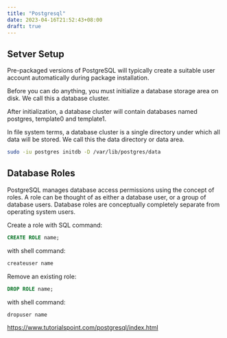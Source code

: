 ```yaml
---
title: "Postgresql"
date: 2023-04-16T21:52:43+08:00
draft: true
---
```


## Setver Setup

Pre-packaged versions of PostgreSQL will typically create a suitable user account automatically during package installation.

Before you can do anything, you must initialize a database storage area on disk. We call this a database cluster.

After initialization, a database cluster will contain databases named postgres, template0 and template1.

In file system terms, a database cluster is a single directory under which all data will be stored. We call this the data directory or data area.

```bash
sudo -iu postgres initdb -D /var/lib/postgres/data
```

## Database Roles

PostgreSQL manages database access permissions using the concept of roles. A role can be thought of as either a database user, or a group of database users. Database roles are conceptually completely separate from operating system users.

Create a role with SQL command:
```sql
CREATE ROLE name;
```

with shell command:
```bash
createuser name
```

Remove an existing role:
```sql
DROP ROLE name;
```

with shell command:
```bash
dropuser name
```

https://www.tutorialspoint.com/postgresql/index.html
